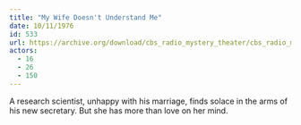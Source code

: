 ```yaml
---
title: "My Wife Doesn't Understand Me"
date: 10/11/1976
id: 533
url: https://archive.org/download/cbs_radio_mystery_theater/cbs_radio_mystery_theater-0501-0550.zip/cbs_radio_mystery_theater-0501-0550%2Fcbsrmt_0533_my_wife_doesnt_understand_me.mp3
actors:
  - 16
  - 26
  - 150
---
```

A research scientist, unhappy with his marriage, finds solace in the arms of his new secretary. But she has more than love on her mind.